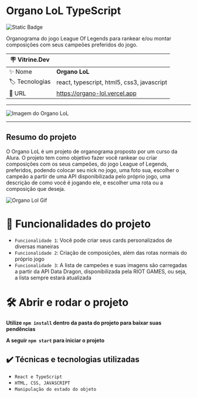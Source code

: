 <h1> Organo LoL TypeScript </h1>

![Static Badge](https://img.shields.io/badge/Status-_Finalizado-green?style=for-the-badge)

Organograma do jogo League Of Legends para rankear e/ou montar composições com seus campeões preferidos do jogo.

| :placard: Vitrine.Dev |     |
| -------------  | --- |
| :sparkles: Nome        | **Organo LoL**
| :label: Tecnologias | react, typescript, html5, css3, javascript
| :rocket: URL         | https://organo-lol.vercel.app

<hr>

![Imagem do Organo LoL](https://github.com/joaoplgaspar/organo-lol/assets/130015259/a02d2a55-c641-4701-82b1-c570ad52dcad#vitrinedev)

<hr>

## Resumo do projeto

O Organo LoL é um projeto de organograma proposto por um curso da Alura. O projeto tem como objetivo fazer você rankear ou criar composições com os seus campeões, do jogo League of Legends, preferidos, podendo colocar seu nick no jogo, uma foto sua, escolher o campeão a partir de uma API disponibilizada pelo próprio jogo, uma descrição de como você é jogando ele, e escolher uma rota ou a composição que deseja.


![Organo Lol Gif](https://github.com/joaoplgaspar/organo-lol/assets/130015259/d7fc9c95-c60e-4631-95b9-43a2ae3b3c67)


# :hammer: Funcionalidades do projeto

- `Funcionalidade 1`: Você pode criar seus cards personalizados de diversas maneiras
- `Funcionalidade 2`: Criação de composições, além das rotas normais do próprio jogo
- `Funcionalidade 3`: A lista de campeões e suas imagens são carregadas a partir da API Data Dragon, disponibilizada pela RIOT GAMES, ou seja, a lista sempre estará atualizada

# 🛠️ Abrir e rodar o projeto

**Utilize `npm install` dentro da pasta do projeto para baixar suas pendências**

**A seguir `npm start` para iniciar o projeto**

## ✔️ Técnicas e tecnologias utilizadas
- ``React e TypeScript``
- ``HTML, CSS, JAVASCRIPT``
- ``Manipulação do estado do objeto``
